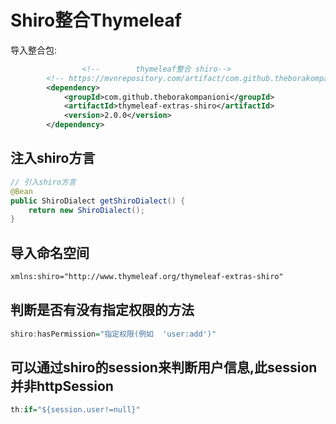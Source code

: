 # Shiro整合Thymeleaf

导入整合包:

```xml
				<!--        thymeleaf整合 shiro-->
        <!-- https://mvnrepository.com/artifact/com.github.theborakompanioni/thymeleaf-extras-shiro -->
        <dependency>
            <groupId>com.github.theborakompanioni</groupId>
            <artifactId>thymeleaf-extras-shiro</artifactId>
            <version>2.0.0</version>
        </dependency>
```

## 注入shiro方言

```java
// 引入shiro方言
@Bean
public ShiroDialect getShiroDialect() {
    return new ShiroDialect();
}
```

## 导入命名空间

```html
xmlns:shiro="http://www.thymeleaf.org/thymeleaf-extras-shiro"
```

## 判断是否有没有指定权限的方法

```haskell
shiro:hasPermission="指定权限(例如  'user:add')"
```

## 可以通过shiro的session来判断用户信息,此session并非httpSession

```haskell
th:if="${session.user!=null}"
```